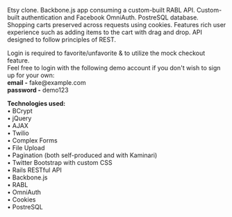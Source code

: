 Etsy clone.  Backbone.js app consuming a custom-built RABL API.  Custom-built 
authentication and Facebook OmniAuth.  PostreSQL database.  Shopping carts 
preserved across requests using cookies.  Features rich user experience such as 
adding items to the cart with drag and drop.  API designed to follow principles 
of REST.

Login is required to favorite/unfavorite & to utilize the mock checkout feature.  
Feel free to login with the following demo account if you don't wish to sign up
for your own:  
**email -** fake@<nolink>example.com  
**password -** demo123  
  
  
**Technologies used:**  
• BCrypt  
• jQuery  
• AJAX  
• Twilio  
• Complex Forms  
• File Upload  
• Pagination (both self-produced and with Kaminari)  
• Twitter Bootstrap with custom CSS  
• Rails RESTful API  
• Backbone.js  
• RABL  
• OmniAuth  
• Cookies  
• PostreSQL  